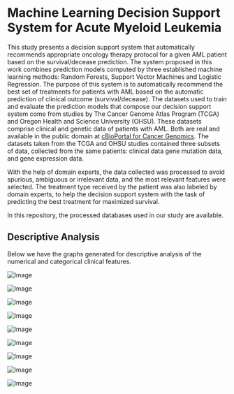 # Machine Learning Decision Support System for Acute Myeloid Leukemia

This study presents a decision support system that automatically recommends appropriate oncology therapy protocol for a given AML patient based on the survival/decease prediction.
The system proposed in this work combines prediction models computed by three established machine learning methods: Random Forests, Support Vector Machines and Logistic Regression. 
The purpose of this system is to automatically recommend the best set of treatments for patients with AML based on the automatic prediction of clinical outcome (survival/decease).
The datasets used to train and evaluate the prediction models that compose our decision support system come from studies by The Cancer Genome Atlas Program (TCGA) and Oregon Health and Science University (OHSU). 
These datasets comprise clinical and genetic data of patients with AML. Both are real and available in the public domain at [cBioPortal for Cancer Genomics](https://www.cbioportal.org/). The datasets taken from the TCGA and OHSU studies contained three subsets of data, collected from the same patients: clinical data gene mutation data, and gene expression data.

With the help of domain experts, the data collected was processed to avoid spurious, ambiguous or irrelevant data, and the most relevant features were selected. The treatment type received by the patient was also labeled by domain experts, to help the decision support system with the task of predicting the best treatment for maximized survival.

In this repository, the processed databases used in our study are available.

## Descriptive Analysis

Below we have the graphs generated for descriptive analysis of the numerical and categorical clinical features.

![Image](/ml4aml_databases/blob/main/figures/diagnosis_age_boxplot.png)

![Image](https://github.com/jdmanzur/ml4aml_databases/blob/main/figures/bone_marrow_boxplot.png)

![Image](https://github.com/jdmanzur/ml4aml_databases/blob/main/figures/mutation_count_boxplot.png)

![Image](https://github.com/jdmanzur/ml4aml_databases/blob/main/figures/pb_blast_boxplot.png)

![Image](https://github.com/jdmanzur/ml4aml_databases/blob/main/figures/wbc_boxplot.png)


![Image](https://github.com/jdmanzur/ml4aml_databases/blob/main/figures/eln_risk_plot.png)

![Image](https://github.com/jdmanzur/ml4aml_databases/blob/main/figures/race_plot.png)

![Image](https://github.com/jdmanzur/ml4aml_databases/blob/main/figures/gender_plot.png)

![Image](https://github.com/jdmanzur/ml4aml_databases/blob/main/figures/treatment_intensity_plot.png)
